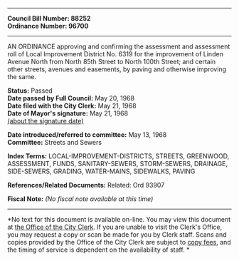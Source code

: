 * * * * *  
  
**Council Bill Number: [](#h0)[](#h2)88252**   
**Ordinance Number: 96700**  
  
* * * * *  
  
AN ORDINANCE approving and confirming the assessment and assessment roll of Local Improvement District No. 6319 for the improvement of Linden Avenue North from North 85th Street to North 100th Street; and certain other streets, avenues and easements, by paving and otherwise improving the same.  
  
**Status:** Passed   
**Date passed by Full Council:** May 20, 1968   
**Date filed with the City Clerk:** May 21, 1968   
**Date of Mayor's signature:** May 21, 1968   
[(about the signature date)](/~public/approvaldate.htm)   
  
  
**Date introduced/referred to committee:** May 13, 1968   
**Committee:** Streets and Sewers   
  
**Index Terms:** LOCAL-IMPROVEMENT-DISTRICTS, STREETS, GREENWOOD, ASSESSMENT, FUNDS, SANITARY-SEWERS, STORM-SEWERS, DRAINAGE, SIDE-SEWERS, GRADING, WATER-MAINS, SIDEWALKS, PAVING  
  
**References/Related Documents:** Related: Ord 93907  
  
**Fiscal Note:** *(No fiscal note available at this time)*  
  
* * * * *  
  
*No text for this document is available on-line. You may view this document at [the Office of the City Clerk](http://www.seattle.gov/leg/clerk/contactUs.htm). If you are unable to visit the Clerk's Office, you may request a copy or scan be made for you by Clerk staff. Scans and copies provided by the Office of the City Clerk are subject to [copy fees](http://clerk.seattle.gov/~public/clerkfees.htm), and the timing of service is dependent on the availability of staff. *  
  
  
